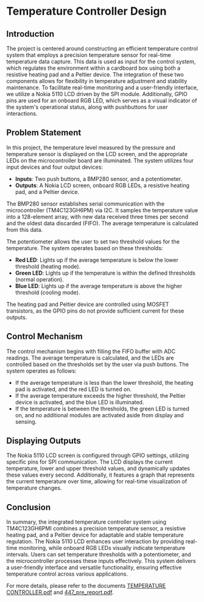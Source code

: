 # Temperature Controller Design

## Introduction
The project is centered around constructing an efficient temperature control system that employs a precision temperature sensor for real-time temperature data capture. This data is used as input for the control system, which regulates the environment within a cardboard box using both a resistive heating pad and a Peltier device. The integration of these two components allows for flexibility in temperature adjustment and stability maintenance. To facilitate real-time monitoring and a user-friendly interface, we utilize a Nokia 5110 LCD driven by the SPI module. Additionally, GPIO pins are used for an onboard RGB LED, which serves as a visual indicator of the system's operational status, along with pushbuttons for user interactions.

## Problem Statement
In this project, the temperature level measured by the pressure and temperature sensor is displayed on the LCD screen, and the appropriate LEDs on the microcontroller board are illuminated. The system utilizes four input devices and four output devices:
- **Inputs**: Two push buttons, a BMP280 sensor, and a potentiometer.
- **Outputs**: A Nokia LCD screen, onboard RGB LEDs, a resistive heating pad, and a Peltier device.

The BMP280 sensor establishes serial communication with the microcontroller (TM4C123GH6PM) via I2C. It samples the temperature value into a 128-element array, with new data received three times per second and the oldest data discarded (FIFO). The average temperature is calculated from this data.

The potentiometer allows the user to set two threshold values for the temperature. The system operates based on these thresholds:
- **Red LED**: Lights up if the average temperature is below the lower threshold (heating mode).
- **Green LED**: Lights up if the temperature is within the defined thresholds (normal operation).
- **Blue LED**: Lights up if the average temperature is above the higher threshold (cooling mode).

The heating pad and Peltier device are controlled using MOSFET transistors, as the GPIO pins do not provide sufficient current for these outputs.

## Control Mechanism
The control mechanism begins with filling the FIFO buffer with ADC readings. The average temperature is calculated, and the LEDs are controlled based on the thresholds set by the user via push buttons. The system operates as follows:
- If the average temperature is less than the lower threshold, the heating pad is activated, and the red LED is turned on.
- If the average temperature exceeds the higher threshold, the Peltier device is activated, and the blue LED is illuminated.
- If the temperature is between the thresholds, the green LED is turned on, and no additional modules are activated aside from display and sensing.

## Displaying Outputs
The Nokia 5110 LCD screen is configured through GPIO settings, utilizing specific pins for SPI communication. The LCD displays the current temperature, lower and upper threshold values, and dynamically updates these values every second. Additionally, it features a graph that represents the current temperature over time, allowing for real-time visualization of temperature changes.

## Conclusion
In summary, the integrated temperature controller system using TM4C123GH6PMI combines a precision temperature sensor, a resistive heating pad, and a Peltier device for adaptable and stable temperature regulation. The Nokia 5110 LCD enhances user interaction by providing real-time monitoring, while onboard RGB LEDs visually indicate temperature intervals. Users can set temperature thresholds with a potentiometer, and the microcontroller processes these inputs effectively. This system delivers a user-friendly interface and versatile functionality, ensuring effective temperature control across various applications.

For more details, please refer to the documents [TEMPERATURE CONTROLLER.pdf](link_to_temperature_controller.pdf) and [447_pre_report.pdf](link_to_447_pre_report.pdf).
